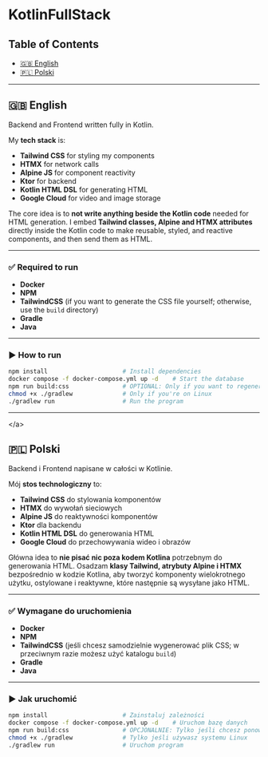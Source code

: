 # KotlinFullStack

## Table of Contents

* [🇬🇧 English](#english)
* [🇵🇱 Polski](#polski)

---

<a name="english"></a>
## 🇬🇧 English

Backend and Frontend written fully in Kotlin.

My **tech stack** is:

* **Tailwind CSS** for styling my components
* **HTMX** for network calls
* **Alpine JS** for component reactivity
* **Ktor** for backend
* **Kotlin HTML DSL** for generating HTML
* **Google Cloud** for video and image storage

The core idea is to **not write anything beside the Kotlin code** needed for HTML generation. I embed **Tailwind classes, Alpine and HTMX attributes** directly inside the Kotlin code to make reusable, styled, and reactive components, and then send them as HTML.

---

### ✅ Required to run

* **Docker**
* **NPM**
* **TailwindCSS** (if you want to generate the CSS file yourself; otherwise, use the `build` directory)
* **Gradle**
* **Java**

---

### ▶️ How to run

```bash
npm install                     # Install dependencies
docker compose -f docker-compose.yml up -d    # Start the database
npm run build:css               # OPTIONAL: Only if you want to regenerate CSS
chmod +x ./gradlew              # Only if you're on Linux
./gradlew run                   # Run the program
````

-----

<a name="polski"></a\>

## 🇵🇱 Polski

Backend i Frontend napisane w całości w Kotlinie.

Mój **stos technologiczny** to:

  * **Tailwind CSS** do stylowania komponentów
  * **HTMX** do wywołań sieciowych
  * **Alpine JS** do reaktywności komponentów
  * **Ktor** dla backendu
  * **Kotlin HTML DSL** do generowania HTML
  * **Google Cloud** do przechowywania wideo i obrazów

Główna idea to **nie pisać nic poza kodem Kotlina** potrzebnym do generowania HTML. Osadzam **klasy Tailwind, atrybuty Alpine i HTMX** bezpośrednio w kodzie Kotlina, aby tworzyć komponenty wielokrotnego użytku, ostylowane i reaktywne, które następnie są wysyłane jako HTML.

-----

### ✅ Wymagane do uruchomienia

  * **Docker**
  * **NPM**
  * **TailwindCSS** (jeśli chcesz samodzielnie wygenerować plik CSS; w przeciwnym razie możesz użyć katalogu `build`)
  * **Gradle**
  * **Java**

-----

### ▶️ Jak uruchomić

```bash
npm install                     # Zainstaluj zależności
docker compose -f docker-compose.yml up -d    # Uruchom bazę danych
npm run build:css               # OPCJONALNIE: Tylko jeśli chcesz ponownie wygenerować CSS
chmod +x ./gradlew              # Tylko jeśli używasz systemu Linux
./gradlew run                   # Uruchom program
```

